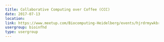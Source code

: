 ```yaml
---
title: Collaborative Computing over Coffee (CCC)
date: 2017-07-13
location: 
link: https://www.meetup.com/Biocomputing-Heidelberg/events/hjrdrmywkbrb/
usergroup: bioinfhd
type: usergroup
---
```


